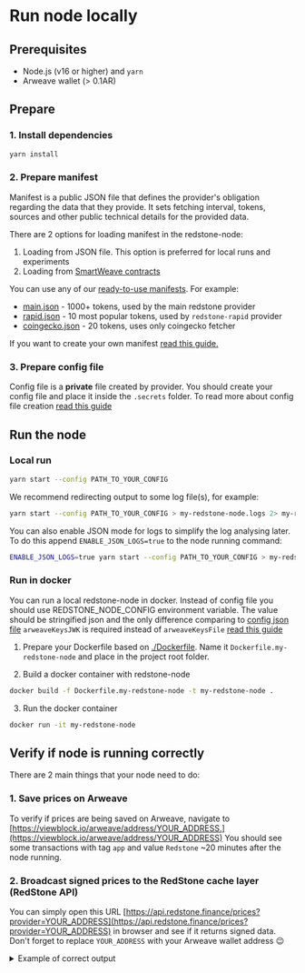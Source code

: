 # Run node locally

## Prerequisites

- Node.js (v16 or higher) and `yarn`
- Arweave wallet (> 0.1AR)

## Prepare

### 1. Install dependencies

```bash
yarn install
```

### 2. Prepare manifest

Manifest is a public JSON file that defines the provider's obligation regarding the data that they provide. It sets fetching interval, tokens, sources and other public technical details for the provided data.

There are 2 options for loading manifest in the redstone-node:

1. Loading from JSON file. This option is preferred for local runs and experiments
2. Loading from [SmartWeave contracts](./DEPLOY_MANIFEST_ON_ARWEAVE.md)

You can use any of our [ready-to-use manifests](../manifests).
For example:

- [main.json](../manifests/main.json) - 1000+ tokens, used by the main redstone provider
- [rapid.json](../manifests/rapid.json) - 10 most popular tokens, used by `redstone-rapid` provider
- [coingecko.json](../manifests/coingecko.json) - 20 tokens, uses only coingecko fetcher

If you want to create your own manifest [read this guide.](./PREPARE_MANIFEST.md)

### 3. Prepare config file

Config file is a **private** file created by provider. You should create your config file and place it inside the `.secrets` folder. To read more about config file creation [read this guide](./PREPARE_CONFIG.md)

## Run the node

### Local run

```bash
yarn start --config PATH_TO_YOUR_CONFIG
```

We recommend redirecting output to some log file(s), for example:

```bash
yarn start --config PATH_TO_YOUR_CONFIG > my-redstone-node.logs 2> my-redstone-node.error.logs
```

You can also enable JSON mode for logs to simplify the log analysing later.
To do this append `ENABLE_JSON_LOGS=true` to the node running command:

```bash
ENABLE_JSON_LOGS=true yarn start --config PATH_TO_YOUR_CONFIG > my-redstone-node.logs 2> my-redstone-node.error.logs
```

### Run in docker

You can run a local redstone-node in docker. Instead of config file you should use REDSTONE_NODE_CONFIG environment variable. The value should be stringified json and the only difference comparing to [config json file](./PREPARE_CONFIG.md) `arweaveKeysJWK` is required instead of `arweaveKeysFile` [read this guide](./PREPARE_CONFIG_VARIABLE.md)

1. Prepare your Dockerfile based on [./Dockerfile](../Dockerfile.public).
   Name it `Dockerfile.my-redstone-node` and place in the project root folder.

2. Build a docker container with redstone-node

```bash
docker build -f Dockerfile.my-redstone-node -t my-redstone-node .
```

3. Run the docker container

```bash
docker run -it my-redstone-node
```

## Verify if node is running correctly

There are 2 main things that your node need to do:

### 1. Save prices on Arweave

To verify if prices are being saved on Arweave, navigate to [https://viewblock.io/arweave/address/YOUR_ADDRESS.](https://viewblock.io/arweave/address/YOUR_ADDRESS)
You should see some transactions with tag `app` and value `Redstone` ~20 minutes after the node running.

### 2. Broadcast signed prices to the RedStone cache layer (RedStone API)

You can simply open this URL [https://api.redstone.finance/prices?provider=YOUR_ADDRESS](https://api.redstone.finance/prices?provider=YOUR_ADDRESS) in browser and see if it returns signed data. Don't forget to replace `YOUR_ADDRESS` with your Arweave wallet address 😉

<details>
  <summary>Example of correct output</summary>

```json
{
  "USDT": {
    "id": "ffdd4454-25d0-4e2a-b022-d10dba06bd66",
    "source": {
      "binanceus": 0.9998,
      "bitfinex": 1.0001,
      "bitfinex2": 1.0001,
      "bittrex": 0.99974,
      "cex": 1.0031,
      "coingecko": 1,
      "currencycom": 0.9985,
      "ftx": 1,
      "kraken": 1.0001,
      "okcoin": 1,
      "kyber": 0.9981773824698535,
      "sushiswap": 0.9999276470174321,
      "uniswap": 1.000213104216893
    },
    "symbol": "USDT",
    "timestamp": 1632229811658,
    "version": "0.4",
    "value": 1,
    "permawebTx": "_GY215TNS24PjgIzvNVyb6uGKAj7t53Q0pEzG34yotA",
    "provider": "zYqPZuALSPa_f5Agvf8g2JHv94cqMn9aBtnH7GFHbuA",
    "signature": "LONG_STRING_VALUE_WILL_BE_HERE....",
    "minutes": 10,
    "providerPublicKey": "tfkkt6lHR3lSEBNvjistpdGb8pR9UJoOVO-IuXRXD9PckAqY7TAVuDVhrcQDM56GZ_EUh6Eg_NRYd-EGW8SEQLHXtY_CM4P8563xUpw0XcZJbpOeScFcN5JdN47gq8vllOheO6-v4nRPLVabRVJqkXEqzdEwxQNYDkmPL-gxE0ziZcQRQZdJUzL5mI9DzwpPC86JBVwsBK71iuRlstABciIu8u77qyArkNu0pPig9OFQvT3Vg4OPuWXd83EhqEuN5gqVufyomkmL8X7agiEjDf-UQIfZrSYqgiJsWiVJ2aKHRhLZN17wdX51L21Cg2Sbyb3B1Roy5EgUUTdJ2MY7LnI-CTbBBJLKUHSvN67MDhj1OSBwUULc8bgVCzmfVQryIFmb4tucKvz7TRAWseXNO2MtMlggXa42Hx0sOTopbFTmT_r9glRLYw3QLzyJVH7Ltqr8QldoU-VMWtpo5cmOGh8jwVknSHqWNURbRCoDfAuwh8lpWXBjL_V8haaY0OKFT9Lpi1VW8o4Kfx7ED1VAnLcpVIoV5CkPs_L0Qy_G7XpgA02OAbJH2KvwxZPeSSymdupmr1KMc8iGz5B4a1HEcKggk5ETFfeGz5r0hDha3dwDj-dOv1jbADcdgk7e2xaLgw1CpS1XEHhAnhBJgAzJDJpcHKrxPkD6cUc7FbnsBCE"
  },
  "AR": {
    "id": "9beef2ce-278e-4edd-bde0-f06741840c91",
    "source": {
      "binance": 40.90852001974157,
      "coinex": 40.93901891635859,
      "coingecko": 41.41,
      "hitbtc": 41.83028667225191,
      "huobipro": 40.85182207094863
    },
    "symbol": "AR",
    "timestamp": 1632229811658,
    "version": "0.4",
    "value": 40.92376946805008,
    "permawebTx": "_GY215TNS24PjgIzvNVyb6uGKAj7t53Q0pEzG34yotA",
    "provider": "zYqPZuALSPa_f5Agvf8g2JHv94cqMn9aBtnH7GFHbuA",
    "signature": "LONG_STRING_VALUE_WILL_BE_HERE....",
    "minutes": 10,
    "providerPublicKey": "tfkkt6lHR3lSEBNvjistpdGb8pR9UJoOVO-IuXRXD9PckAqY7TAVuDVhrcQDM56GZ_EUh6Eg_NRYd-EGW8SEQLHXtY_CM4P8563xUpw0XcZJbpOeScFcN5JdN47gq8vllOheO6-v4nRPLVabRVJqkXEqzdEwxQNYDkmPL-gxE0ziZcQRQZdJUzL5mI9DzwpPC86JBVwsBK71iuRlstABciIu8u77qyArkNu0pPig9OFQvT3Vg4OPuWXd83EhqEuN5gqVufyomkmL8X7agiEjDf-UQIfZrSYqgiJsWiVJ2aKHRhLZN17wdX51L21Cg2Sbyb3B1Roy5EgUUTdJ2MY7LnI-CTbBBJLKUHSvN67MDhj1OSBwUULc8bgVCzmfVQryIFmb4tucKvz7TRAWseXNO2MtMlggXa42Hx0sOTopbFTmT_r9glRLYw3QLzyJVH7Ltqr8QldoU-VMWtpo5cmOGh8jwVknSHqWNURbRCoDfAuwh8lpWXBjL_V8haaY0OKFT9Lpi1VW8o4Kfx7ED1VAnLcpVIoV5CkPs_L0Qy_G7XpgA02OAbJH2KvwxZPeSSymdupmr1KMc8iGz5B4a1HEcKggk5ETFfeGz5r0hDha3dwDj-dOv1jbADcdgk7e2xaLgw1CpS1XEHhAnhBJgAzJDJpcHKrxPkD6cUc7FbnsBCE"
  }
}
```

</details>
